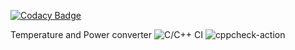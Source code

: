 

[![Codacy Badge](https://api.codacy.com/project/badge/Grade/73396f2f8e574085b6c1fb151183d0c7)](https://app.codacy.com/manual/99002582/Temperature_power_converter?utm_source=github.com&utm_medium=referral&utm_content=99002582/Temperature_power_converter&utm_campaign=Badge_Grade_Dashboard)

Temperature and Power converter
![C/C++ CI](https://github.com/99002582/Converter_wthout_test/workflows/C/C++%20CI/badge.svg)
![cppcheck-action](https://github.com/99002582/Converter_wthout_test/workflows/cppcheck-action/badge.svg)
